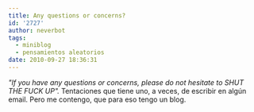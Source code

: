 ```yaml
---
title: Any questions or concerns?
id: '2727'
author: neverbot
tags:
  - miniblog
  - pensamientos aleatorios
date: 2010-09-27 18:36:31
---
```


_"If you have any questions or concerns, please do not hesitate to SHUT THE FUCK UP"._ Tentaciones que tiene uno, a veces, de escribir en algún email. Pero me contengo, que para eso tengo un blog.